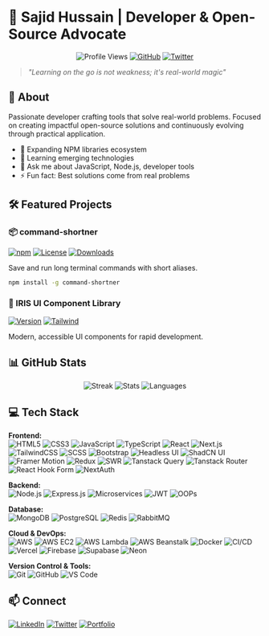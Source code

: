 # 👋 Sajid Hussain | Developer & Open-Source Advocate

<div align="center">
  
  ![Profile Views](https://komarev.com/ghpvc/?username=Sajid-tech&color=blueviolet)
  [![GitHub](https://img.shields.io/github/followers/Sajid-tech?style=social)](https://github.com/Sajid-tech)
  [![Twitter](https://img.shields.io/twitter/follow/your-twitter?style=social)](https://twitter.com/your-twitter)

</div>

> *"Learning on the go is not weakness; it's real-world magic"*

## 🚀 About

Passionate developer crafting tools that solve real-world problems. Focused on creating impactful open-source solutions and continuously evolving through practical application.

- 🔭 Expanding NPM libraries ecosystem
- 🌱 Learning emerging technologies
- 💬 Ask me about JavaScript, Node.js, developer tools
- ⚡ Fun fact: Best solutions come from real problems

## 🛠️ Featured Projects

### 📦 command-shortner
[![npm](https://img.shields.io/npm/v/command-shortner?color=blue)](https://www.npmjs.com/package/command-shortner) 
[![License](https://img.shields.io/badge/License-GPLv3-blue.svg)](https://gnu.org/licenses/gpl-3.0) 
[![Downloads](https://img.shields.io/npm/dt/command-shortner?color=orange)](https://npm-stat.com/charts.html?package=command-shortner)

Save and run long terminal commands with short aliases.

```bash
npm install -g command-shortner
```

### 🎨 IRIS UI Component Library  
[![Version](https://img.shields.io/badge/version-2.1.0-blue)](https://iris-ui-three.vercel.app/)
[![Tailwind](https://img.shields.io/badge/TailwindCSS-4.0-38B2AC)](https://tailwindcss.com/)

Modern, accessible UI components for rapid development.

## 📊 GitHub Stats

<div align="center">
  
  ![Streak](https://github-readme-streak-stats.herokuapp.com/?user=Sajid-tech&theme=radical)
  ![Stats](https://github-readme-stats.vercel.app/api?username=Sajid-tech&show_icons=true&theme=radical)
  ![Languages](https://github-readme-stats.vercel.app/api/top-langs/?username=Sajid-tech&layout=compact&theme=radical)
  
</div>

## 💻 Tech Stack

**Frontend:**  
![HTML5](https://img.shields.io/badge/-HTML5-E34F26?logo=html5&logoColor=white&style=for-the-badge)
![CSS3](https://img.shields.io/badge/-CSS3-1572B6?logo=css3&style=for-the-badge)
![JavaScript](https://img.shields.io/badge/-JavaScript-F7DF1E?logo=javascript&logoColor=black&style=for-the-badge)
![TypeScript](https://img.shields.io/badge/-TypeScript-3178C6?logo=typescript&style=for-the-badge)
![React](https://img.shields.io/badge/-React-61DAFB?logo=react&style=for-the-badge)
![Next.js](https://img.shields.io/badge/-Next.js-000000?logo=next.js&style=for-the-badge)
![TailwindCSS](https://img.shields.io/badge/-TailwindCSS-38B2AC?logo=tailwind-css&style=for-the-badge)
![SCSS](https://img.shields.io/badge/-SCSS-CC6699?logo=sass&style=for-the-badge)
![Bootstrap](https://img.shields.io/badge/-Bootstrap-7952B3?logo=bootstrap&style=for-the-badge)
![Headless UI](https://img.shields.io/badge/-Headless_UI-1A202C?style=for-the-badge)
![ShadCN UI](https://img.shields.io/badge/-ShadCN_UI-000000?style=for-the-badge)
![Framer Motion](https://img.shields.io/badge/-Framer_Motion-0055FF?logo=framer&style=for-the-badge)
![Redux](https://img.shields.io/badge/-Redux-764ABC?logo=redux&style=for-the-badge)
![SWR](https://img.shields.io/badge/-SWR-000000?style=for-the-badge)
![Tanstack Query](https://img.shields.io/badge/-Tanstack_Query-FF4154?logo=react-query&style=for-the-badge)
![Tanstack Router](https://img.shields.io/badge/-Tanstack_Router-FF4154?style=for-the-badge)
![React Hook Form](https://img.shields.io/badge/-React_Hook_Form-EC5990?logo=react-hook-form&style=for-the-badge)
![NextAuth](https://img.shields.io/badge/-NextAuth-000000?style=for-the-badge)

**Backend:**  
![Node.js](https://img.shields.io/badge/-Node.js-339933?logo=node.js&style=for-the-badge)
![Express.js](https://img.shields.io/badge/-Express.js-000000?logo=express&style=for-the-badge)
![Microservices](https://img.shields.io/badge/-Microservices_(EDA)-2D3748?style=for-the-badge)
![JWT](https://img.shields.io/badge/-JWT-000000?logo=json-web-tokens&style=for-the-badge)
![OOPs](https://img.shields.io/badge/-OOPs-2B6CB0?style=for-the-badge)

**Database:**  
![MongoDB](https://img.shields.io/badge/-MongoDB-47A248?logo=mongodb&style=for-the-badge)
![PostgreSQL](https://img.shields.io/badge/-PostgreSQL-4169E1?logo=postgresql&style=for-the-badge)
![Redis](https://img.shields.io/badge/-Redis-DC382D?logo=redis&style=for-the-badge)
![RabbitMQ](https://img.shields.io/badge/-RabbitMQ-FF6600?logo=rabbitmq&style=for-the-badge)

**Cloud & DevOps:**  
![AWS](https://img.shields.io/badge/-AWS-232F3E?logo=amazon-aws&style=for-the-badge)
![AWS EC2](https://img.shields.io/badge/-AWS_EC2-FF9900?logo=amazon-ec2&style=for-the-badge)
![AWS Lambda](https://img.shields.io/badge/-AWS_Lambda-FF9900?logo=awslambda&style=for-the-badge)
![AWS Beanstalk](https://img.shields.io/badge/-AWS_Beanstalk-FF9900?style=for-the-badge)
![Docker](https://img.shields.io/badge/-Docker-2496ED?logo=docker&style=for-the-badge)
![CI/CD](https://img.shields.io/badge/-CI/CD-1A365D?style=for-the-badge)
![Vercel](https://img.shields.io/badge/-Vercel-000000?logo=vercel&style=for-the-badge)
![Firebase](https://img.shields.io/badge/-Firebase-FFCA28?logo=firebase&style=for-the-badge)
![Supabase](https://img.shields.io/badge/-Supabase-3ECF8E?logo=supabase&style=for-the-badge)
![Neon](https://img.shields.io/badge/-Neon-00E699?style=for-the-badge)

**Version Control & Tools:**  
![Git](https://img.shields.io/badge/-Git-F05032?logo=git&style=for-the-badge)
![GitHub](https://img.shields.io/badge/-GitHub-181717?logo=github&style=for-the-badge)
![VS Code](https://img.shields.io/badge/-VS_Code-007ACC?logo=visual-studio-code&style=for-the-badge)

## 📫 Connect

[![LinkedIn](https://img.shields.io/badge/LinkedIn-0077B5?logo=linkedin)](https://linkedin.com/in/your-linkedin)
[![Twitter](https://img.shields.io/badge/Twitter-1DA1F2?logo=twitter)](https://twitter.com/your-twitter)
[![Portfolio](https://img.shields.io/badge/Portfolio-1a252f?logo=About.me)](https://your-portfolio.com)
